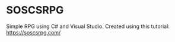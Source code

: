 # SOSCSRPG
Simple RPG using C# and Visual Studio.
Created using this tutorial: https://soscsrpg.com/
